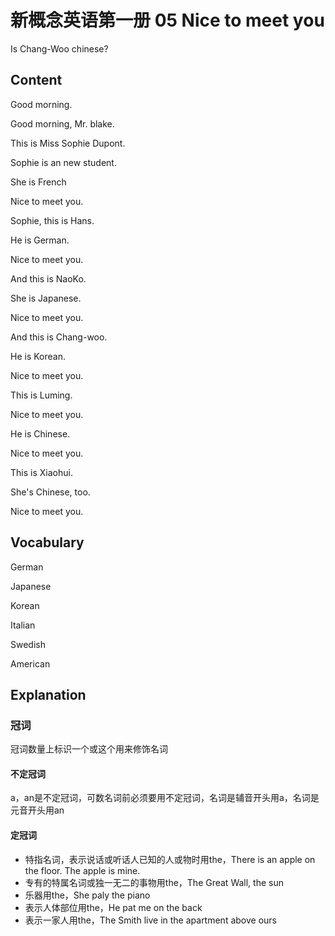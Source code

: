 
# 新概念英语第一册 05 Nice to meet you

Is Chang-Woo chinese?

## Content

Good morning.

Good morning, Mr. blake.

This is Miss Sophie Dupont.

Sophie is an new student.

She is French

Nice to meet you.

Sophie, this is Hans.

He is German.

Nice to meet you.

And this is NaoKo.

She is Japanese.

Nice to meet you.

And this is Chang-woo.

He is Korean.

Nice to meet you.

This is Luming.

Nice to meet you.

He is Chinese.

Nice to meet you.

This is Xiaohui.

She's Chinese, too.

Nice to meet you.


## Vocabulary

German

Japanese

Korean

Italian

Swedish

American

## Explanation

### 冠词

冠词数量上标识一个或这个用来修饰名词

#### 不定冠词

a，an是不定冠词，可数名词前必须要用不定冠词，名词是辅音开头用a，名词是元音开头用an

#### 定冠词

- 特指名词，表示说话或听话人已知的人或物时用the，There is an apple on the floor. The apple is mine.
- 专有的特属名词或独一无二的事物用the，The Great Wall, the sun
- 乐器用the，She paly the piano
- 表示人体部位用the，He pat me on the back
- 表示一家人用the，The Smith live in the apartment above ours